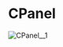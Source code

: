 # CPanel

![CPanel__1](https://user-images.githubusercontent.com/83491188/209525832-8b0c6123-92d7-433c-9d40-ab8cf91c1155.jpeg)
